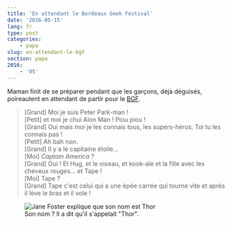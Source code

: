 ```yaml
---
title: 'En attendant le Bordeaux Geek Festival'
date: '2016-05-15'
lang: fr
type: post
categories:
    - papa
slug: en-attendant-le-bgf
section: papa
2016:
    - '05'
---
```


Maman finit de se préparer pendant que les garçons, déjà déguisés, poireautent en attendant de partir pour le [<abbr title="Bordeaux Geek Festival">BGF</abbr>](http://geek-festival.fr/).

<!-- more -->

> [Grand] Moi je suis Peter Park-man !  
> [Petit] et moi je chui Aïon Man ! Piou piou !  
> [Grand] Oui mais moi je les connais tous, les supers-héros. Toi tu les connais pas !  
> [Petit] Ah bah non.  
> [Grand] Il y a le capitaine étoile…  
> [Moi] <em lang="en">Captain America</em> ?  
> [Grand] Oui ! Et Hug, et le oiseau, et kook-aïe et la fille avec les cheveux rouges… et Tape !  
> [Moi] Tape ?  
> [Grand] Tape c'est celui qui a une épée carrée qui tourne vite et après il lève le bras et il vole !

<figure>
  <img src="/assets/images/papa/2016-05-15/1.gif" alt="Jane Foster explique que son nom est Thor" />
  <figcaption>Son nom ? Il a dit qu'il s'appelait "Thor".</figcaption>
</figure>
